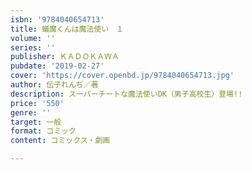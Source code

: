 ```yaml
---
isbn: '9784040654713'
title: 蟻魔くんは魔法使い　１
volume: ''
series: ''
publisher: ＫＡＤＯＫＡＷＡ
pubdate: '2019-02-27'
cover: 'https://cover.openbd.jp/9784040654713.jpg'
author: 伝子れんぢ／著
description: スーパーチートな魔法使いDK（男子高校生）登場!!
price: '550'
genre: ''
target: 一般
format: コミック
content: コミックス・劇画

---
```

